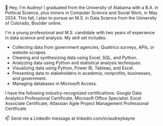 👋 Hey, I'm Audrey! I graduated from the University of Alabama with a B.A. in Political Science, plus minors in Computer Science and Social Work, in May 2024. This fall, I plan to pursue an M.S. in Data Science from the University of Colorado, Boulder online.

I'm a young professional and M.S. candidate with two years of experience in data science and analysis. My skill set includes:
-   Collecting data from government agencies, Qualtrics surveys, APIs, or website scrapes.
-   Cleaning and synthesizing data using Excel, SQL, and Python.
-   Analyzing data using Python and statistical analysis techniques.
-   Visualizing data using Python, Power BI, Tableau, and Excel.
-   Presenting data to stakeholders in academia, nonprofits, businesses, and government.
-   Managing databases in Microsoft Access.

I have the following industry-recognized certifications: Google Data Analytics Professional Certificate, Microsoft Office Specialist: Excel Associate Certificate, Atlassian Agile Project Management Professional Certificate

📫 Send me a LinkedIn message at linkedin.com/in/audreybayne

<!---
audreybayne14/audreybayne14 is a ✨ special ✨ repository because its `README.md` (this file) appears on your GitHub profile.
You can click the Preview link to take a look at your changes.
--->
